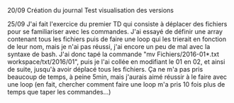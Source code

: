 20/09
Création du journal 
Test visualisation des versions

25/09
J'ai fait l'exercice du premier TD qui consiste à déplacer des fichiers pour se familiariser avec les commandes. J'ai essayé de définir une array contenant tous les fichiers puis de faire une loop qui les trierait en fonction de leur nom, mais je n'ai pas réussi, j'ai encore un peu de mal avec la syntaxe de bash. J'ai donc tapé la commande "mv Fichiers/2016-01*.txt workspace/txt/2016/01", puis je l'ai collée en modifiant le 01 en 02, et ainsi de suite, jusqu'à avoir déplacé tous les fichiers. Ça ne m'a pas pris beaucoup de temps, à peine 5min, mais j'aurais aimé réussir à le faire avec une loop (en fait, chercher comment faire une loop m'a pris 10 fois plus de temps que taper les commandes...)
